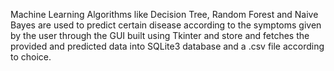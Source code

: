 Machine Learning Algorithms like Decision Tree, Random Forest and Naive Bayes are used to predict certain disease according to the symptoms given by the user through the GUI built using Tkinter and store and fetches the provided and predicted data into SQLite3 database and a .csv file according to choice.
